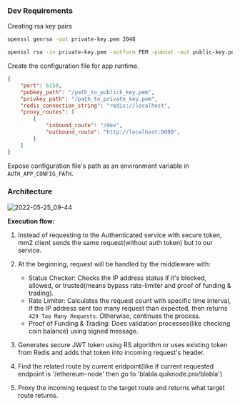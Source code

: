 ### Dev Requirements

Creating rsa key pairs

```sh
openssl genrsa -out private-key.pem 2048
```

```sh
openssl rsa -in private-key.pem -outform PEM -pubout -out public-key.pem
```

Create the configuration file for app runtime.

```json
{
	"port": 6150,
	"pubkey_path": "/path_to_publick_key.pem",
	"privkey_path": "/path_to_private_key.pem",
	"redis_connection_string": "redis://localhost",
	"proxy_routes": [
		{
			"inbound_route": "/dev",
			"outbound_route": "http://localhost:8000",
		}
	]
}
```

Expose configuration file's path as an environment variable in `AUTH_APP_CONFIG_PATH`.


### Architecture
![2022-05-25_09-44](https://user-images.githubusercontent.com/39852038/170197519-005732b5-b8b6-44f7-99df-ab1294f8ae21.png)

**Execution flow:**
1) Instead of requesting to the Authenticated service with secure token, mm2 client sends the same request(without auth token) but to our service.

2) At the beginning, request will be handled by the middleware with:
   - Status Checker: Checks the IP address status if it's blocked, allowed, or trusted(means bypass rate-limiter and proof of funding & trading).
   - Rate Limiter: Calculates the request count with specific time interval, if the IP address sent too many request than expected, then returns `429 Too Many Requests`. Otherwise, continues the process.
   - Proof of Funding & Trading: Does validation processes(like checking coin balance) using signed message.

3) Generates secure JWT token using RS algorithm or uses existing token from Redis and adds that token into incoming request's header.

4) Find the related route by current endpoint(like if current requested endpoint is '/ethereum-node' then go to 'blabla.quiknode.pro/blabla')

5) Proxy the incoming request to the target route and returns what target route returns.
